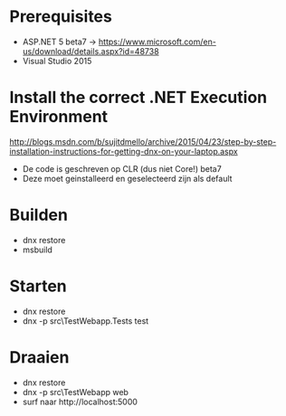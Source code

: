 # Prerequisites

- ASP.NET 5 beta7 -> https://www.microsoft.com/en-us/download/details.aspx?id=48738
- Visual Studio 2015

# Install the correct .NET Execution Environment

http://blogs.msdn.com/b/sujitdmello/archive/2015/04/23/step-by-step-installation-instructions-for-getting-dnx-on-your-laptop.aspx

- De code is geschreven op CLR (dus niet Core!) beta7
- Deze moet geinstalleerd en geselecteerd zijn als default

# Builden

- dnx restore
- msbuild

# Starten

- dnx restore
- dnx -p src\TestWebapp.Tests test

# Draaien

- dnx restore
- dnx -p src\TestWebapp web
- surf naar http://localhost:5000
